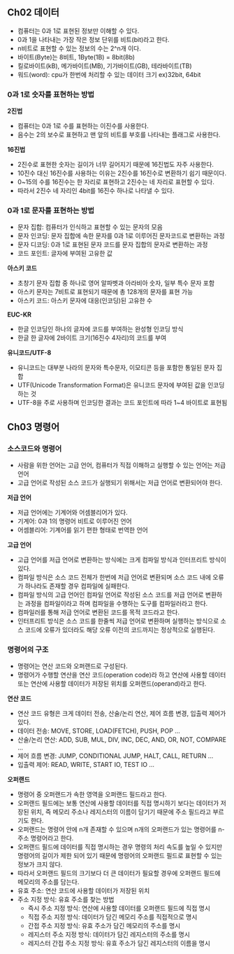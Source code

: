## Ch02 데이터
- 컴퓨터는 0과 1로 표현된 정보만 이해할 수 있다.
- 0과 1을 나타내는 가장 작은 정보 단위를 비트(bit)라고 한다.
- n비트로 표현할 수 있는 정보의 수는 2^n개 이다.
- 바이트(Byte)는 8비트, 1Byte(1B) = 8bit(8b)
- 킬로바이트(kB), 메가바이트(MB), 기가바이트(GB), 테라바이트(TB)
- 워드(word): cpu가 한번에 처리할 수 있는 데이터 크기 ex)32bit, 64bit

### 0과 1로 숫자를 표현하는 방법
**2진법**
- 컴퓨터는 0과 1로 수를 표현하는 이진수를 사용한다.
- 음수는 2의 보수로 표현하고 맨 앞의 비트를 부호를 나타내는 플래그로 사용한다.

**16진법**
- 2진수로 표현한 숫자는 길이가 너무 길어지기 때문에 16진법도 자주 사용한다.
- 10진수 대신 16진수를 사용하는 이유는 2진수를 16진수로 변환하기 쉽기 때문이다.
- 0~15의 수를 16진수는 한 자리로 표현하고 2진수는 네 자리로 표현할 수 있다.
- 따라서 2진수 네 자리인 4bit를 16진수 하나로 나타낼 수 있다.

### 0과 1로 문자를 표현하는 방법
- 문자 집합: 컴퓨터가 인식하고 표현할 수 있는 문자의 모음
- 문자 인코딩: 문자 집합에 속한 문자를 0과 1로 이루어진 문자코드로 변환하는 과정
- 문자 디코딩: 0과 1로 표현된 문자 코드를 문자 집합의 문자로 변환하는 과정
- 코드 포인트: 글자에 부여된 고유한 값

**아스키 코드**
- 초창기 문자 집합 중 하나로 영어 알파벳과 아라비아 숫자, 일부 특수 문자 포함
- 아스키 문자는 7비트로 표현되기 때문에 총 128개의 문자를 표현 가능
- 아스키 코드: 아스키 문자에 대응(인코딩)된 고유한 수

**EUC-KR**
- 한글 인코딩인 하나의 글자에 코드를 부여하는 완성형 인코딩 방식
- 한글 한 글자에 2바이트 크기(16진수 4자리)의 코드를 부여

**유니코드/UTF-8**
- 유니코드는 대부분 나라의 문자와 특수문자, 이모티콘 등을 포함한 통일된 문자 집합
- UTF(Unicode Transformation Format)은 유니코드 문자에 부여된 값을 인코딩하는 것
- UTF-8을 주로 사용하며 인코딩한 결과는 코드 포인트에 따라 1~4 바이트로 표현됨

## Ch03 명령어
### 소스코드와 명령어
- 사람을 위한 언어는 고급 언어, 컴퓨터가 직접 이해하고 실행할 수 있는 언어는 저급 언어
- 고급 언어로 작성된 소스 코드가 실행되기 위해서는 저급 언어로 변환되어야 한다.

**저급 언어**
- 저급 언어에는 기계어와 어셈블리어가 있다.
- 기계어: 0과 1의 명령어 비트로 이루어진 언어
- 어셈블리어: 기계어를 읽기 편한 형태로 번역한 언어

**고급 언어**
- 고급 언어를 저급 언어로 변환하는 방식에는 크게 컴파일 방식과 인터프리트 방식이 있다.
- 컴파일 방식은 소스 코드 전체가 한번에 저급 언어로 변환되며 소스 코드 내에 오류가 하나라도 존재할 경우 컴파일에 실패한다.
- 컴파일 방식의 고급 언어인 컴파일 언어로 작성된 소스 코드를 저급 언어로 변환하는 과정을 컴파일이라고 하며 컴파일을 수행하는 도구를 컴파일러라고 한다.
- 컴파일러를 통해 저급 언어로 변환된 코드를 목적 코드라고 한다.
- 인터프리트 방식은 소스 코드를 한줄씩 저급 언어로 변환하며 실행하는 방식으로 소스 코드에 오류가 있더라도 해당 오류 이전의 코드까지는 정상적으로 실행된다.

### 명령어의 구조
- 명령어는 연산 코드와 오퍼랜드로 구성된다.
- 명령어가 수행할 연산을 연산 코드(operation code)라 하고 연산에 사용할 데이터 또는 연산에 사용할 데이터가 저장된 위치를 오퍼랜드(operand)라고 한다.

**연산 코드**
- 연산 코드 유형은 크게 데이터 전송, 산술/논리 연산, 제어 흐름 변경, 입출력 제어가 있다.
- 데이터 전송: MOVE, STORE, LOAD(FETCH), PUSH, POP …
- 산술/논리 연산: ADD, SUB, MUL, DIV, INC, DEC, AND, OR, NOT, COMPARE …
- 제어 흐름 변경: JUMP, CONDITIONAL JUMP, HALT, CALL, RETURN …
- 입출력 제어: READ, WRITE, START IO, TEST IO …

**오퍼랜드**
- 명령어 중 오퍼랜드가 속한 영역을 오퍼랜드 필드라고 한다.
- 오퍼랜드 필드에는 보통 연산에 사용할 데이터를 직접 명시하기 보다는 데이터가 저장된 위치, 즉 메모리 주소나 레지스터의 이름이 담기기 때문에 주소 필드라고 부르기도 한다.
- 오퍼랜드는 명령어 안에 n개 존재할 수 있으며 n개의 오퍼랜드가 있는 명령어를 n-주소 명령어라고 한다.
- 오퍼랜드 필드에 데이터를 직접 명시하는 경우 명령의 처리 속도를 높일 수 있지만 명령어의 길이가 제한 되어 있기 때문에 명령어의 오퍼랜드 필드로 표현할 수 있는 정보가 크지 않다.
- 따라서 오퍼랜드 필드의 크기보다 더 큰 데이터가 필요할 경우에 오퍼랜드 필드에 메모리의 주소를 담는다.
- 유효 주소: 연산 코드에 사용할 데이터가 저장된 위치
- 주소 지정 방식: 유효 주소를 찾는 방법
    - 즉시 주소 지정 방식: 연산에 사용할 데이터를 오퍼랜드 필드에 직접 명시
    - 직접 주소 지정 방식: 데이터가 담긴 메모리 주소를 직접적으로 명시
    - 간접 주소 지정 방식: 유효 주소가 담긴 메모리의 주소를 명시
    - 레지스터 주소 지정 방식: 데이터가 담긴 레지스터의 주소를 명시
    - 레지스터 간접 주소 지정 방식: 유효 주소가 담긴 레지스터의 이름을 명시